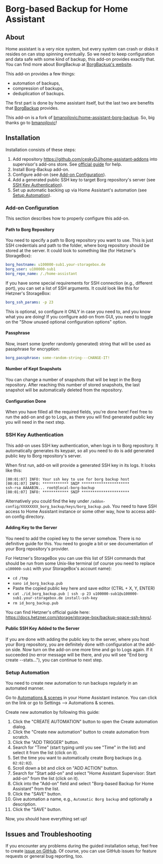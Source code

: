 # Borg-based Backup for Home Assistant

## About

Home assistant is a very nice system, but every system can crash or disks it resides on can stop spinning eventually.
So we need to keep configuration and data safe with some kind of backup, this add-on provides exactly that.
You can find more about BorgBackup at [BorgBackup's website](https://www.borgbackup.org/).

This add-on provides a few things:
- automation of backups,
- compression of backups,
- deduplication of backups.

The first part is done by home assistant itself, but the last two are benefits that
[BorgBackup](https://www.borgbackup.org/) provides.

This add-on is a fork of [bmanojlovic/home-assistant-borg-backup](https://github.com/bmanojlovic/home-assistant-borg-backup).
So, big thanks go to [bmanojlovic](https://github.com/bmanojlovic)!



## Installation

Installation consists of these steps:

1) Add repository https://github.com/ceskyDJ/home-assistant-addons into supervisor's add-ons store.
    See [official guide](https://www.home-assistant.io/common-tasks/os#installing-a-third-party-add-on-repository) for help.
2) Install Borg-Backup add-on.
3) Configure add-on (see [Add-on Configuration](#add-on-configuration)).
4) Add a generated public SSH key to target Borg repository's server (see [SSH Key Authentication](#ssh-key-authentication)).
5) Set up automatic backing up via Home Assistant's automation (see [Setup Automation](#setup-automation)).


### Add-on Configuration

This section describes how to properly configure this add-on.

#### Path to Borg Repository

You need to specify a path to Borg repository you want to use.
This is just SSH credentials and path to the folder, where borg repository should be stored at the server.
It could look to something like (for Hetzner's StorageBox):
```yaml
borg_hostname: u100000-sub1.your-storagebox.de
borg_user: u100000-sub1
borg_repo_name: /./home-assistant
```

If you have some special requirements for SSH connection (e.g., different port), you can set a list of SSH arguments.
It could look like this for Hetzner's StorageBox:
```yaml
borg_ssh_params: -p 23
```
This is optional, so configure it ONLY in case you need to, and you know what you are doing!
If you configure add-on from GUI, you need to toggle on the "Show unused optional configuration options" option.

#### Passphrase

Now, insert some (prefer randomly generated) string that will be used as passphrase for encryption:
```yaml
borg_passphrase: some-random-string---CHANGE-IT!
```

#### Number of Kept Snapshots

You can change a number of snapshots that will be kept in the Borg repository.
After reaching this number of stored snapshots, the last snapshot will be automatically deleted from the repository.

#### Configuration Done

When you have filled all the required fields, you're done here!
Feel free to run the add-on and go to Logs, as there you will find generated public key you will need in the next step.

### SSH Key Authentication

This add-on uses SSH key authentication, when logs in to Borg repository.
It automatically generates its keypair, so all you need to do is add generated public key to Borg repository's server.

When first run, add-on will provide a generated SSH key in its logs. It looks like this:
```
[00:01:07] INFO: Your ssh key to use for borg backup host
[00:01:07] INFO: ************ SNIP **********************
ssh-rsa AAAAB3N... root@local-borg-backup
[00:01:07] INFO: ************ SNIP **********************
```

Alternatively you could find the key under `/addon-config/XXXXXXXX_borg_backup/keys/borg_backup.pub`.
You need to have SSH access to Home Assistant instance or some other way, how to access add-on config directory.

#### Adding Key to the Server

You need to add the copied key to the server somehow.
There is no definitive guide for this.
You need to google a bit or see documentation of your Borg repository's provider.

For Hetzner's StorageBox you can use this list of SSH commands that should be run from some Unix-like terminal
(of course you need to replace `u100000-sub1` with your StorageBox's account name):

- `cd /tmp`
- `nano id_borg_backup.pub`
- Paste the copied public key here and save editor (CTRL + X, Y, ENTER)
- `cat ./id_borg_backup.pub | ssh -p 23 u100000-sub1@u100000-sub1.your-storagebox.de install-ssh-key`
- `rm id_borg_backup.pub`

You can find Hetzner's official guide here: https://docs.hetzner.com/storage/storage-box/backup-space-ssh-keys/.

#### Public SSH Key Added to the Server

If you are done with adding the public key to the server, where you host your Borg repository, you are definitely done
with configuration at the add-on side.
Now turn on the add-on one more time and go to Logs again.
If it succeeded (no error message will be there, and you will see "End borg create --stats..."), you can continue
to next step.

### Setup Automation

You need to create new automation to run backups regularly in an automated manner.

Go to [Automations & scenes](https://my.home-assistant.io/redirect/automations) in your Home Assistant instance.
You can click on the link or go to Settings --> Automations & scenes.

Create new automation by following this guide:

1) Click the "CREATE AUTOMATION" button to open the Create automation dialog.
2) Click the "Create new automation" button to create automation from scratch.
3) Click the "ADD TRIGGER" button.
4) Search for "Time" (start typing until you see "Time" in the list) and select it from the list (click on it).
5) Set the time you want to automatically create Borg backups (e.g. `02:02:02`).
6) Scroll down a bit and click on "ADD ACTION" button.
7) Search for "Start add-on" and select "Home Assistant Supervisor: Start add-on" from the list (click on it).
8) Click into the "Add-on" field and select "Borg-based Backup for Home Assistant" from the list.
9) Click the "SAVE" button.
10) Give automation a name, e.g., `Automatic Borg backup` and optionally a description.
11) Click the "SAVE" button.

Now, you should have everything set up!



## Issues and Troubleshooting

If you encounter any problems during the guided installation setup, feel free to create
[issue on GitHub](https://github.com/ceskyDJ/home-assistant-borg-backup/issues).
Of course, you can use GitHub issues for feature requests or general bug reporting, too.
